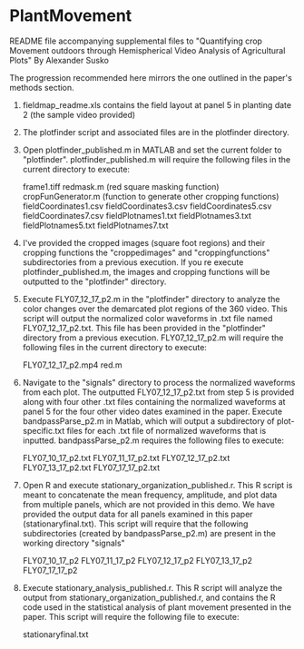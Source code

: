 # PlantMovement

README file accompanying supplemental files to "Quantifying crop Movement outdoors through Hemispherical Video Analysis of Agricultural Plots"
By Alexander Susko

The progression recommended here mirrors the one outlined in the paper's methods section.

1) fieldmap_readme.xls contains the field layout at panel 5 in planting date 2 (the sample video provided)
2) The plotfinder script and associated files are in the plotfinder directory.   
3) Open plotfinder_published.m in MATLAB and set the current folder to "plotfinder".  plotfinder_published.m will require the following files in the current directory to execute:

	frame1.tiff
	redmask.m (red square masking function)
	cropFunGenerator.m (function to generate other cropping functions)
	fieldCoordinates1.csv 
	fieldCoordinates3.csv
	fieldCoordinates5.csv
	fieldCoordinates7.csv
	fieldPlotnames1.txt
	fieldPlotnames3.txt
	fieldPlotnames5.txt
	fieldPlotnames7.txt
	
4) I've provided the cropped images (square foot regions) and their cropping functions the "croppedimages" and "croppingfunctions" subdirectories from a previous execution.  If you re execute plotfinder_published.m, the images and cropping functions will be outputted to the "plotfinder" directory.  
5) Execute FLY07_12_17_p2.m in the "plotfinder" directory to analyze the color changes over the demarcated plot regions of the 360 video. This script will output the normalized color waveforms in .txt file named FLY07_12_17_p2.txt. This file has been provided in the "plotfinder" directory from a previous execution.  FLY07_12_17_p2.m will require the following files in the current directory to execute:

	FLY07_12_17_p2.mp4
	red.m
	
6) Navigate to the "signals" directory to process the normalized waveforms from each plot.  The outputted FLY07_12_17_p2.txt from step 5 is provided along with four other .txt files containing the normalized waveforms at panel 5 for the four other video dates examined in the paper.  Execute bandpassParse_p2.m in Matlab, which will output a subdirectory of plot-specific.txt files for each .txt file of normalized waveforms that is inputted. bandpassParse_p2.m requires the following files to execute:

	FLY07_10_17_p2.txt
	FLY07_11_17_p2.txt
	FLY07_12_17_p2.txt
	FLY07_13_17_p2.txt
	FLY07_17_17_p2.txt
	
7) Open R and execute stationary_organization_published.r.  This R script is meant to concatenate the mean frequency, amplitude, and plot data from multiple panels, which are not provided in this demo.  We have provided the output data for all panels examined in this paper (stationaryfinal.txt). This script will require that the following subdirectories (created by bandpassParse_p2.m) are present in the working directory "signals"

	FLY07_10_17_p2
	FLY07_11_17_p2
	FLY07_12_17_p2
	FLY07_13_17_p2
	FLY07_17_17_p2
	
8) Execute stationary_analysis_published.r.  This R script will analyze the output from stationary_organization_published.r, and contains the R code used in the statistical analysis of plant movement presented in the paper. This script will require the following file to execute:

	stationaryfinal.txt
